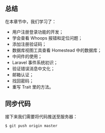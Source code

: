 ## 总结

在本章节中，我们学习了：

* 用户注册登录功能的开发；
* 学会查看 Whoops 报错和定位问题；
* 添加注册验证码；
* 数据库视图工具查看 Homestead 中的数据库；
* 中间件的使用；
* Laravel 事件系统初识；
* 验证错误消息中文化；
* 邮箱认证；
* 找回密码；
* 重写 Trait 里的方法。

## 同步代码

接下来我们需要将代码推送至服务器：

```
$ git push origin master
```



